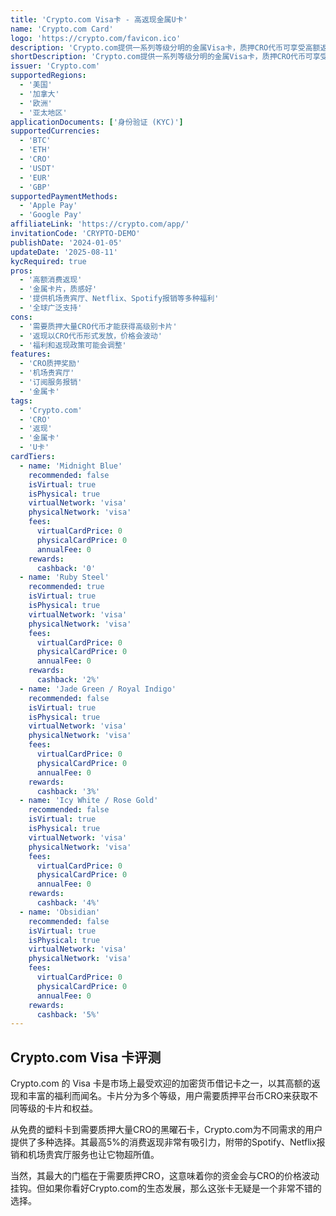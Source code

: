 ```yaml
---
title: 'Crypto.com Visa卡 - 高返现金属U卡'
name: 'Crypto.com Card'
logo: 'https://crypto.com/favicon.ico'
description: 'Crypto.com提供一系列等级分明的金属Visa卡，质押CRO代币可享受高额返现和多种福利。'
shortDescription: 'Crypto.com提供一系列等级分明的金属Visa卡，质押CRO代币可享受高额返现和多种福利。'
issuer: 'Crypto.com'
supportedRegions:
  - '美国'
  - '加拿大'
  - '欧洲'
  - '亚太地区'
applicationDocuments: ['身份验证 (KYC)']
supportedCurrencies:
  - 'BTC'
  - 'ETH'
  - 'CRO'
  - 'USDT'
  - 'EUR'
  - 'GBP'
supportedPaymentMethods:
  - 'Apple Pay'
  - 'Google Pay'
affiliateLink: 'https://crypto.com/app/'
invitationCode: 'CRYPTO-DEMO'
publishDate: '2024-01-05'
updateDate: '2025-08-11'
kycRequired: true
pros:
  - '高额消费返现'
  - '金属卡片，质感好'
  - '提供机场贵宾厅、Netflix、Spotify报销等多种福利'
  - '全球广泛支持'
cons:
  - '需要质押大量CRO代币才能获得高级别卡片'
  - '返现以CRO代币形式发放，价格会波动'
  - '福利和返现政策可能会调整'
features:
  - 'CRO质押奖励'
  - '机场贵宾厅'
  - '订阅服务报销'
  - '金属卡'
tags:
  - 'Crypto.com'
  - 'CRO'
  - '返现'
  - '金属卡'
  - 'U卡'
cardTiers:
  - name: 'Midnight Blue'
    recommended: false
    isVirtual: true
    isPhysical: true
    virtualNetwork: 'visa'
    physicalNetwork: 'visa'
    fees:
      virtualCardPrice: 0
      physicalCardPrice: 0
      annualFee: 0
    rewards:
      cashback: '0'
  - name: 'Ruby Steel'
    recommended: true
    isVirtual: true
    isPhysical: true
    virtualNetwork: 'visa'
    physicalNetwork: 'visa'
    fees:
      virtualCardPrice: 0
      physicalCardPrice: 0
      annualFee: 0
    rewards:
      cashback: '2%'
  - name: 'Jade Green / Royal Indigo'
    recommended: false
    isVirtual: true
    isPhysical: true
    virtualNetwork: 'visa'
    physicalNetwork: 'visa'
    fees:
      virtualCardPrice: 0
      physicalCardPrice: 0
      annualFee: 0
    rewards:
      cashback: '3%'
  - name: 'Icy White / Rose Gold'
    recommended: false
    isVirtual: true
    isPhysical: true
    virtualNetwork: 'visa'
    physicalNetwork: 'visa'
    fees:
      virtualCardPrice: 0
      physicalCardPrice: 0
      annualFee: 0
    rewards:
      cashback: '4%'
  - name: 'Obsidian'
    recommended: false
    isVirtual: true
    isPhysical: true
    virtualNetwork: 'visa'
    physicalNetwork: 'visa'
    fees:
      virtualCardPrice: 0
      physicalCardPrice: 0
      annualFee: 0
    rewards:
      cashback: '5%'
---
```


## Crypto.com Visa 卡评测

Crypto.com 的 Visa 卡是市场上最受欢迎的加密货币借记卡之一，以其高额的返现和丰富的福利而闻名。卡片分为多个等级，用户需要质押平台币CRO来获取不同等级的卡片和权益。

从免费的塑料卡到需要质押大量CRO的黑曜石卡，Crypto.com为不同需求的用户提供了多种选择。其最高5%的消费返现非常有吸引力，附带的Spotify、Netflix报销和机场贵宾厅服务也让它物超所值。

当然，其最大的门槛在于需要质押CRO，这意味着你的资金会与CRO的价格波动挂钩。但如果你看好Crypto.com的生态发展，那么这张卡无疑是一个非常不错的选择。
